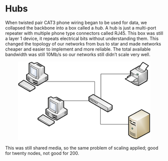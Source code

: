 # Hubs

When twisted pair CAT3 phone wiring began to be used for data, we collapsed the backbone into a box called a _hub_. A hub is just a multi-port repeater with multiple phone type connectors called RJ45. This box was still a layer 1 device, it repeats electrical bits without understanding them. This changed the topology of our networks from bus to star and made networks cheaper and easier to implement and more reliable. The total available bandwidth was still 10Mb/s so our networks still didn’t scale very well.

<figure><img src="../.gitbook/assets/image (2).png" alt=""><figcaption></figcaption></figure>

This was still shared media, so the same problem of scaling applied; good for twenty nodes, not good for 200.
